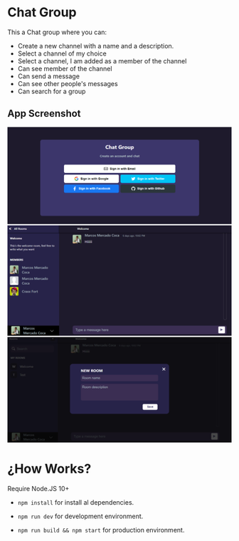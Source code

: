 # Chat Group

This a Chat group where you can:

- Create a new channel with a name and a description.
- Select a channel of my choice
- Select a channel, I am added as a member of the channel
- Can see member of the channel
- Can send a message
- Can see other people's messages
- Can search for a group

## App Screenshot

![Login](./readme-statics/Login.png)
![Chat](./readme-statics/chat.png)
![Create Room](./readme-statics/createRoom.png)

# ¿How Works?

Require Node.JS 10+

- `npm install` for install al dependencies.

- `npm run dev` for development environment.

- `npm run build && npm start` for production environment.
